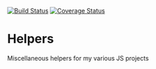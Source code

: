 [![Build Status](https://travis-ci.com/adrenalin/helpers.js.svg?branch=master)](https://travis-ci.com/adrenalin/helpers.js) [![Coverage Status](https://coveralls.io/repos/github/adrenalin/helpers.js/badge.svg?branch=master)](https://coveralls.io/github/adrenalin/helpers.js?branch=master)

Helpers
=======

Miscellaneous helpers for my various JS projects
